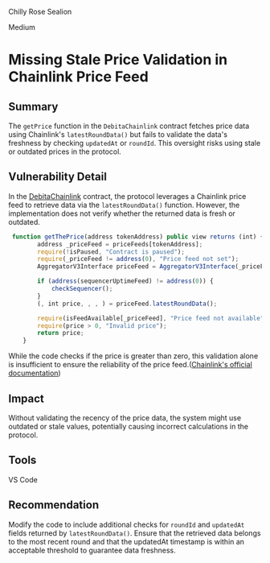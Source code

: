 Chilly Rose Sealion

Medium

# Missing Stale Price Validation in Chainlink Price Feed

## Summary

The `getPrice` function in the `DebitaChainlink` contract fetches price data using Chainlink's `latestRoundData()` but fails to validate the data's freshness by checking `updatedAt` or `roundId`. This oversight risks using stale or outdated prices in the protocol.

## Vulnerability Detail

In the [DebitaChainlink](https://github.com/sherlock-audit/2024-11-debita-finance-v3/blob/376fec45be95bd4bbc929fd37b485076b03ab8b0/Debita-V3-Contracts/contracts/oracles/DebitaChainlink.sol#L30-L47) contract, the protocol leverages a Chainlink price feed to retrieve data via the `latestRoundData()` function. However, the implementation does not verify whether the returned data is fresh or outdated.

```js
 function getThePrice(address tokenAddress) public view returns (int) {
        address _priceFeed = priceFeeds[tokenAddress];
        require(!isPaused, "Contract is paused");
        require(_priceFeed != address(0), "Price feed not set");
        AggregatorV3Interface priceFeed = AggregatorV3Interface(_priceFeed);

        if (address(sequencerUptimeFeed) != address(0)) {
            checkSequencer();
        }
        (, int price, , , ) = priceFeed.latestRoundData();

        require(isFeedAvailable[_priceFeed], "Price feed not available");
        require(price > 0, "Invalid price");
        return price; 
    }
```
While the code checks if the price is greater than zero, this validation alone is insufficient to ensure the reliability of the price feed.([Chainlink's official documentation](https://docs.chain.link/docs/historical-price-data/#historical-rounds))

## Impact

Without validating the recency of the price data, the system might use outdated or stale values, potentially causing incorrect calculations in the protocol.

## Tools

VS Code

## Recommendation

Modify the code to include additional checks for `roundId` and `updatedAt` fields returned by `latestRoundData()`. Ensure that the retrieved data belongs to the most recent round and that the updatedAt timestamp is within an acceptable threshold to guarantee data freshness.
